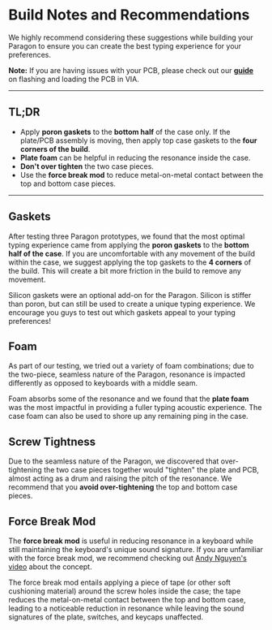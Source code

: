 # Build Notes and Recommendations

We highly recommend considering these suggestions while building your Paragon to ensure you can create the best typing experience for your preferences.

**Note:** If you are having issues with your PCB, please check out our **[guide](/pcb_files/README.md)** on flashing and loading the PCB in VIA.

---

## TL;DR

- Apply **poron gaskets** to the **bottom half** of the case only. If the plate/PCB assembly is moving, then apply top case gaskets to the **four corners of the build**.
- **Plate foam** can be helpful in reducing the resonance inside the case.
- **Don't over tighten** the two case pieces.
- Use the **force break mod** to reduce metal-on-metal contact between the top and bottom case pieces.
---

## Gaskets

After testing three Paragon prototypes, we found that the most optimal typing experience came from applying the **poron gaskets** to the **bottom half of the case**. If you are uncomfortable with any movement of the build within the case, we suggest applying the top gaskets to the **4 corners** of the build. This will create a bit more friction in the build to remove any movement.

Silicon gaskets were an optional add-on for the Paragon. Silicon is stiffer than poron, but can still be used to create a unique typing experience. We encourage you guys to test out which gaskets appeal to your typing preferences!

## Foam

As part of our testing, we tried out a variety of foam combinations; due to the two-piece, seamless nature of the Paragon, resonance is impacted differently as opposed to keyboards with a middle seam.

Foam absorbs some of the resonance and we found that the **plate foam** was the most impactful in providing a fuller typing acoustic experience. The case foam can also be used to shore up any remaining ping in the case.

## Screw Tightness

Due to the seamless nature of the Paragon, we discovered that over-tightening the two case pieces together would "tighten" the plate and PCB, almost acting as a drum and raising the pitch of the resonance. We recommend that you **avoid over-tightening** the top and bottom case pieces.

## Force Break Mod

The **force break mod** is useful in reducing resonance in a keyboard while still maintaining the keyboard's unique sound signature. If you are unfamiliar with the force break mod, we recommend checking out [Andy Nguyen's video](https://www.youtube.com/watch?v=7kmy01pFuyI) about the concept.

The force break mod entails applying a piece of tape (or other soft cushioning material) around the screw holes inside the case; the tape reduces the metal-on-metal contact between the top and bottom case, leading to a noticeable reduction in resonance while leaving the sound signatures of the plate, switches, and keycaps unaffected.

